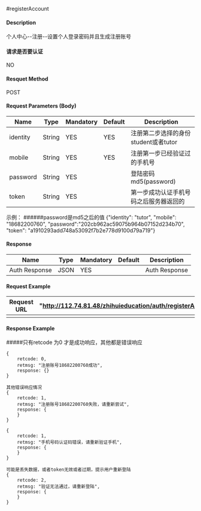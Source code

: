 #registerAccount 
#### Description
个人中心--注册--设置个人登录密码并且生成注册账号


#### 请求是否要认证
NO

#### Resquet Method
POST


#### Request Parameters (Body)

| Name | Type | Mandatory | Default | Description |
| -- | -- | -- | -- | -- |
| identity    | String | YES | YES | 注册第二步选择的身份 student或者tutor |
| mobile    | String | YES | YES | 注册第一步已经验证过的手机号 |
| password    | String | YES |  | 登陆密码 md5(password) |
| token    | String | YES |  | 第一步成功认证手机号码之后服务器返回的 |
示例： 
######password是md5之后的值
{"identity": "tutor", "mobile": "18682200760", "password":"202cb962ac59075b964b07152d234b70",  "token": "a1910293add748a53092f7b2e778d9100d79a719"}

#### Response
| Name | Type | Mandatory | Default | Description |
| -- | -- | -- | -- | -- |
| Auth Response | JSON | YES| | Auth Response |


#### Request Example

|Request URL | "http://112.74.81.48/zhihuieducation/auth/registerAccount" |
| --| -- |
| | |

#### Response Example


#####只有retcode 为0 才是成功响应，其他都是错误响应
```
{
    retcode: 0, 
    retmsg: "注册账号18682200760成功",
    response: {}
}

其他错误响应情况
{
    retcode: 1, 
    retmsg: "注册账号18682200760失败，请重新尝试",
    response: {
    }
}

{
    retcode: 1, 
    retmsg: "手机号码认证码错误，请重新验证手机",
    response: {
    }
}

可能是丢失数据，或者token无效或者过期，提示用户重新登陆
{
    retcode: 2, 
    retmsg: "验证无法通过，请重新登陆",
    response: {
    }
}
```





